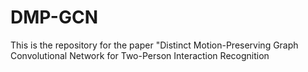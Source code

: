 # DMP-GCN
This is the repository for the paper "Distinct Motion-Preserving Graph Convolutional Network for Two-Person Interaction Recognition
